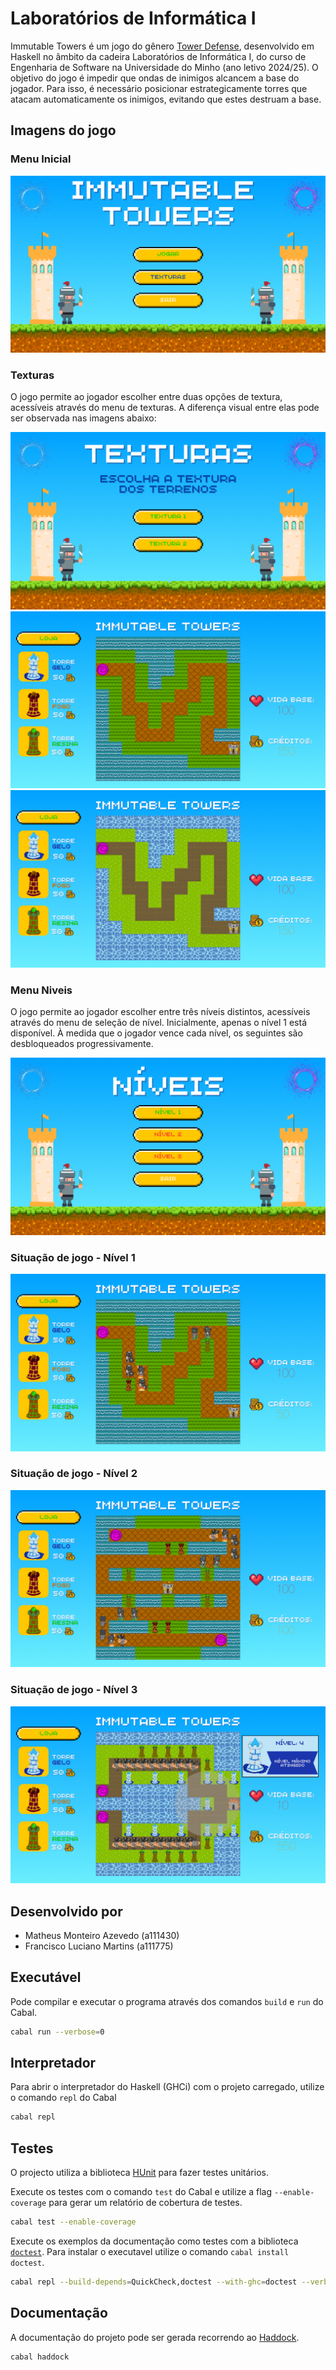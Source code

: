 # Laboratórios de Informática I

Immutable Towers é um jogo do gênero [Tower Defense](https://en.wikipedia.org/wiki/Tower_defense), desenvolvido em Haskell no âmbito da cadeira Laboratórios de Informática I, do curso de Engenharia de Software na Universidade do Minho (ano letivo 2024/25).
O objetivo do jogo é impedir que ondas de inimigos alcancem a base do jogador. Para isso, é necessário posicionar estrategicamente torres que atacam automaticamente os inimigos, evitando que estes destruam a base.

## Imagens do jogo

### Menu Inicial

![menuinicial](imgs/menuinicial.png)

### Texturas

O jogo permite ao jogador escolher entre duas opções de textura, acessíveis através do menu de texturas. A diferença visual entre elas pode ser observada nas imagens abaixo:

![menutexturas](imgs/menutexturas.png)
![textura1](imgs/textura1.png)
![textura2](imgs/textura2.png)

### Menu Niveis

O jogo permite ao jogador escolher entre três níveis distintos, acessíveis através do menu de seleção de nível. Inicialmente, apenas o nível 1 está disponível. À medida que o jogador vence cada nível, os seguintes são desbloqueados progressivamente.

![menuniveis](imgs/menuniveis.png)

### Situação de jogo - Nível 1

![nivel1](imgs/nivel1.png)

### Situação de jogo - Nível 2

![nivel2](imgs/nivel2.png)

### Situação de jogo - Nível 3

![nivel3](imgs/nivel3.png)

## Desenvolvido por

- Matheus Monteiro Azevedo (a111430)
- Francisco Luciano Martins (a111775)

## Executável

Pode compilar e executar o programa através dos comandos `build` e `run` do Cabal.

```bash
cabal run --verbose=0
```

## Interpretador

Para abrir o interpretador do Haskell (GHCi) com o projeto carregado, utilize o comando `repl` do Cabal

```bash
cabal repl
```

## Testes

O projecto utiliza a biblioteca [HUnit](https://hackage.haskell.org/package/HUnit) para fazer testes unitários.

Execute os testes com o comando `test` do Cabal e utilize a flag `--enable-coverage` para gerar um relatório de cobertura de testes.

```bash
cabal test --enable-coverage
```

Execute os exemplos da documentação como testes com a biblioteca
[`doctest`](https://hackage.haskell.org/package/doctest). Para instalar o
executavel utilize o comando `cabal install doctest`.

```bash
cabal repl --build-depends=QuickCheck,doctest --with-ghc=doctest --verbose=0
```

## Documentação

A documentação do projeto pode ser gerada recorrendo ao [Haddock](https://haskell-haddock.readthedocs.io/).

```bash
cabal haddock
```
